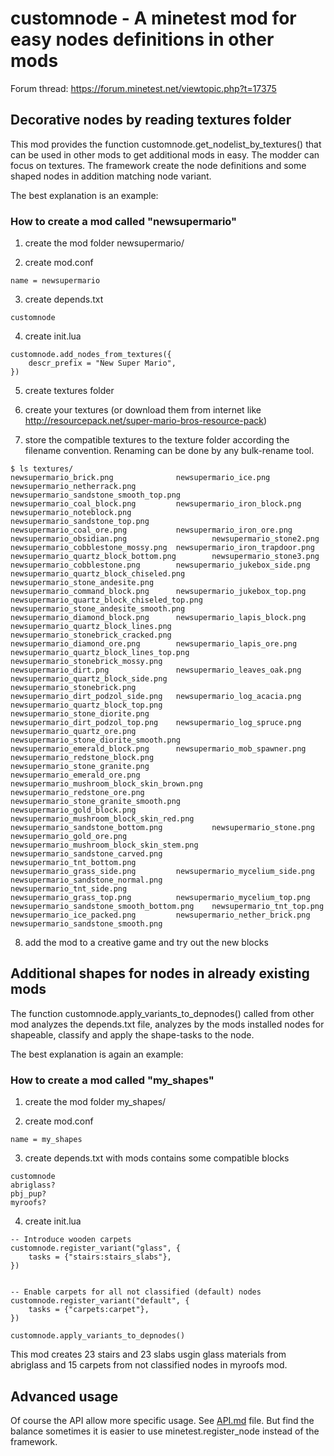 # customnode - A minetest mod for easy nodes definitions in other mods

Forum thread: https://forum.minetest.net/viewtopic.php?t=17375

## Decorative nodes by reading textures folder
This mod provides the function customnode.get_nodelist_by_textures() that can be used in other mods to get additional mods in easy.
The modder can focus on textures. The framework create the node definitions and some shaped nodes in addition matching node variant.

The best explanation is an example: 

### How to create a mod called "newsupermario"

1. create the mod folder newsupermario/

2. create mod.conf
```
name = newsupermario
```

3. create depends.txt
```
customnode
```

4. create init.lua
```
customnode.add_nodes_from_textures({
	descr_prefix = "New Super Mario",  
})
```

5. create textures folder

6. create your textures (or download them from internet like http://resourcepack.net/super-mario-bros-resource-pack)

7. store the compatible textures to the texture folder according the filename convention. Renaming can be done by any bulk-rename tool.

```
$ ls textures/
newsupermario_brick.png              newsupermario_ice.png                        newsupermario_netherrack.png                 newsupermario_sandstone_smooth_top.png
newsupermario_coal_block.png         newsupermario_iron_block.png                 newsupermario_noteblock.png                  newsupermario_sandstone_top.png
newsupermario_coal_ore.png           newsupermario_iron_ore.png                   newsupermario_obsidian.png                   newsupermario_stone2.png
newsupermario_cobblestone_mossy.png  newsupermario_iron_trapdoor.png              newsupermario_quartz_block_bottom.png        newsupermario_stone3.png
newsupermario_cobblestone.png        newsupermario_jukebox_side.png               newsupermario_quartz_block_chiseled.png      newsupermario_stone_andesite.png
newsupermario_command_block.png      newsupermario_jukebox_top.png                newsupermario_quartz_block_chiseled_top.png  newsupermario_stone_andesite_smooth.png
newsupermario_diamond_block.png      newsupermario_lapis_block.png                newsupermario_quartz_block_lines.png         newsupermario_stonebrick_cracked.png
newsupermario_diamond_ore.png        newsupermario_lapis_ore.png                  newsupermario_quartz_block_lines_top.png     newsupermario_stonebrick_mossy.png
newsupermario_dirt.png               newsupermario_leaves_oak.png                 newsupermario_quartz_block_side.png          newsupermario_stonebrick.png
newsupermario_dirt_podzol_side.png   newsupermario_log_acacia.png                 newsupermario_quartz_block_top.png           newsupermario_stone_diorite.png
newsupermario_dirt_podzol_top.png    newsupermario_log_spruce.png                 newsupermario_quartz_ore.png                 newsupermario_stone_diorite_smooth.png
newsupermario_emerald_block.png      newsupermario_mob_spawner.png                newsupermario_redstone_block.png             newsupermario_stone_granite.png
newsupermario_emerald_ore.png        newsupermario_mushroom_block_skin_brown.png  newsupermario_redstone_ore.png               newsupermario_stone_granite_smooth.png
newsupermario_gold_block.png         newsupermario_mushroom_block_skin_red.png    newsupermario_sandstone_bottom.png           newsupermario_stone.png
newsupermario_gold_ore.png           newsupermario_mushroom_block_skin_stem.png   newsupermario_sandstone_carved.png           newsupermario_tnt_bottom.png
newsupermario_grass_side.png         newsupermario_mycelium_side.png              newsupermario_sandstone_normal.png           newsupermario_tnt_side.png
newsupermario_grass_top.png          newsupermario_mycelium_top.png               newsupermario_sandstone_smooth_bottom.png    newsupermario_tnt_top.png
newsupermario_ice_packed.png         newsupermario_nether_brick.png               newsupermario_sandstone_smooth.png
```
8. add the mod to a creative game and try out the new blocks

## Additional shapes for nodes in already existing mods
The function customnode.apply_variants_to_depnodes() called from other mod analyzes the depends.txt file, analyzes by the mods installed nodes for shapeable, 
classify and apply the shape-tasks to the node.

The best explanation is again an example:

### How to create a mod called "my_shapes"

1. create the mod folder my_shapes/

2. create mod.conf
```
name = my_shapes
```

3. create depends.txt with mods contains some compatible blocks
```
customnode
abriglass?
pbj_pup?
myroofs?
```

4. create init.lua
```
-- Introduce wooden carpets
customnode.register_variant("glass", {
	tasks = {"stairs:stairs_slabs"},
})


-- Enable carpets for all not classified (default) nodes
customnode.register_variant("default", {
	tasks = {"carpets:carpet"},
})

customnode.apply_variants_to_depnodes()
```

This mod creates 23 stairs and 23 slabs usgin glass materials from abriglass and 15 carpets from not classified nodes in myroofs mod.

## Advanced usage
Of course the API allow more specific usage. See [API.md](https://github.com/bell07/minetest-customnode/blob/master/API.md) file. But find the balance sometimes it is easier to use minetest.register_node instead of the framework.
